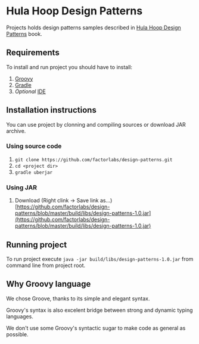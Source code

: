 # Hula Hoop Design Patterns

Projects holds design patterns samples described in [Hula Hoop Design Patterns](http://design-patterns.proprogres.org.pl) book.

## Requirements

To install and run project you should have to install:

1. [Groovy](http://groovy.codehaus.org/Installing+Groovy)
2. [Gradle](http://www.gradle.org/installation)
3. *Optional* [IDE](http://groovy.codehaus.org/IDE+Support)

## Installation instructions

You can use project by clonning and compiling sources or download JAR archive.

### Using source code

1. `git clone https://github.com/factorlabs/design-patterns.git`
2. `cd <project dir>`
3. `gradle uberjar`

### Using JAR

1. Download (Right clink -> Save link as...) [https://github.com/factorlabs/design-patterns/blob/master/build/libs/design-patterns-1.0.jar](https://github.com/factorlabs/design-patterns/blob/master/build/libs/design-patterns-1.0.jar)

## Running project

To run project execute `java -jar build/libs/design-patterns-1.0.jar` from command line from project root.

## Why Groovy language

We chose Groove, thanks to its simple and elegant syntax.

Groovy's syntax is also excelent bridge between strong and dynamic typing languages.

We don't use some Groovy's syntactic sugar to make code as general as possible.
